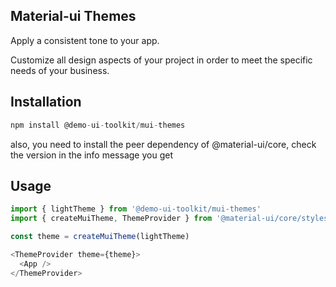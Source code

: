 ## Material-ui Themes
Apply a consistent tone to your app.

Customize all design aspects of your project in order to meet the specific needs of your business.

## Installation

```js
npm install @demo-ui-toolkit/mui-themes
```

also, you need to install the peer dependency of @material-ui/core, 
check the version in the info message you get

## Usage

```js
import { lightTheme } from '@demo-ui-toolkit/mui-themes'
import { createMuiTheme, ThemeProvider } from '@material-ui/core/styles'

const theme = createMuiTheme(lightTheme)

<ThemeProvider theme={theme}>
  <App />
</ThemeProvider>
```